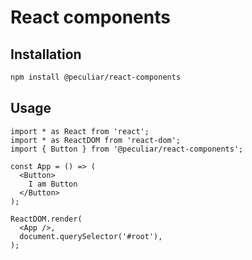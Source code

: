 # React components

## Installation

```bash
npm install @peculiar/react-components
```

## Usage

```tsx
import * as React from 'react';
import * as ReactDOM from 'react-dom';
import { Button } from '@peculiar/react-components';

const App = () => (
  <Button>
    I am Button
  </Button>
);

ReactDOM.render(
  <App />,
  document.querySelector('#root'),
);
```